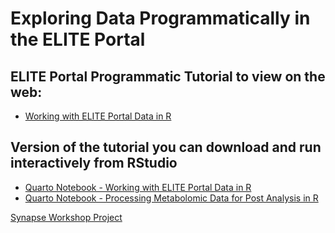 # Exploring Data Programmatically in the ELITE Portal

## ELITE Portal Programmatic Tutorial to view on the web:
- [Working with ELITE Portal Data in R](https://github.com/Sage-Bionetworks/ELITEPortalWorkshop/blob/main/ELITEPortal_WorkshopMETABOLOMICS.html)

## Version of the tutorial you can download and run interactively from RStudio
- [Quarto Notebook - Working with ELITE Portal Data in R](https://github.com/Sage-Bionetworks/ELITEPortalWorkshop/blob/main/mouse_metabolomics_R_tutorial.qmd)
- [Quarto Notebook - Processing Metabolomic Data for Post Analysis in R](https://github.com/Sage-Bionetworks/ELITEPortalWorkshop/blob/main/metabolomicDataProc.qmd)

[Synapse Workshop Project](https://www.synapse.org/Synapse:syn65482900/wiki/631216)
